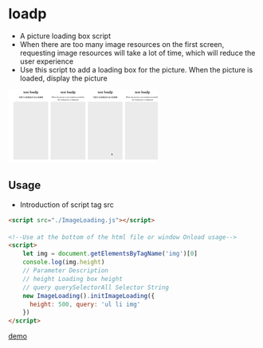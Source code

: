 # loadp
- A picture loading box script
- When there are too many image resources on the first screen, requesting image resources will take a lot of time, which will reduce the user experience
- Use this script to add a loading box for the picture. When the picture is loaded, display the picture

<img src="./png.gif" width=300 />

## Usage
- Introduction of script tag src
```html
<script src="./ImageLoading.js"></script>

<!--Use at the bottom of the html file or window Onload usage-->
<script>
    let img = document.getElementsByTagName('img')[0]
    console.log(img.height)
    // Parameter Description
    // height Loading box height
    // query querySelectorAll Selector String
    new ImageLoading().initImageLoading({
      height: 500, query: 'ul li img'
    })
</script>
```
[demo](./img.html)
